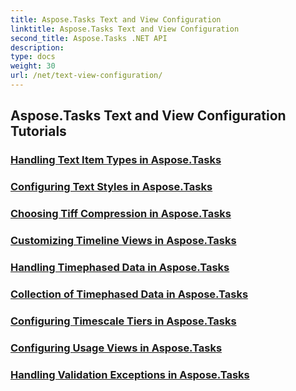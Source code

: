 ```yaml
---
title: Aspose.Tasks Text and View Configuration
linktitle: Aspose.Tasks Text and View Configuration
second_title: Aspose.Tasks .NET API
description: 
type: docs
weight: 30
url: /net/text-view-configuration/
---
```


## Aspose.Tasks Text and View Configuration Tutorials
### [Handling Text Item Types in Aspose.Tasks](./text-item-types/)
### [Configuring Text Styles in Aspose.Tasks](./text-styles/)
### [Choosing Tiff Compression in Aspose.Tasks](./tiff-compression/)
### [Customizing Timeline Views in Aspose.Tasks](./timeline-views/)
### [Handling Timephased Data in Aspose.Tasks](./timephased-data/)
### [Collection of Timephased Data in Aspose.Tasks](./timephased-data-collection/)
### [Configuring Timescale Tiers in Aspose.Tasks](./timescale-tiers/)
### [Configuring Usage Views in Aspose.Tasks](./usage-views/)
### [Handling Validation Exceptions in Aspose.Tasks](./validation-exceptions/)